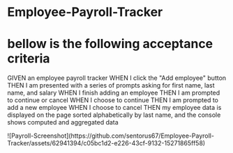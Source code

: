 # Employee-Payroll-Tracker

# bellow is the following acceptance criteria

GIVEN an employee payroll tracker
WHEN I click the "Add employee" button
THEN I am presented with a series of prompts asking for first name, last name, and salary
WHEN I finish adding an employee
THEN I am prompted to continue or cancel
WHEN I choose to continue
THEN I am prompted to add a new employee
WHEN I choose to cancel
THEN my employee data is displayed on the page sorted alphabetically by last name, and the console shows computed and aggregated data

<!-- the purpose of this project is to demonstrate the capabilities of javascript in a webpage. the webpage shows usage of script, including for loops. Object identifying, calling variables based on scope, and using functions that reduce the size of necessary code. The webpage allows for inputs of various information, from which it creates an object that further reveals information based on the type of variable included. -->![Payroll-Screenshot](https://github.com/sentorus67/Employee-Payroll-Tracker/assets/62941394/c05bc1d2-e226-43cf-9132-15271865ff58)
